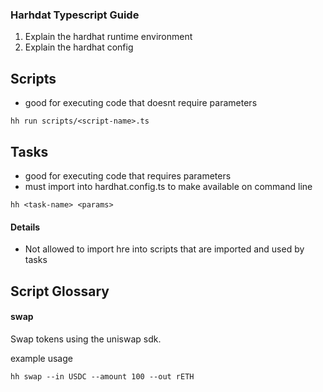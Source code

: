 ### Harhdat Typescript Guide

1. Explain the hardhat runtime environment
2. Explain the hardhat config

## Scripts

- good for executing code that doesnt require parameters

```
hh run scripts/<script-name>.ts
```

## Tasks

- good for executing code that requires parameters
- must import into hardhat.config.ts to make available on command line

```
hh <task-name> <params>
```

#### Details

- Not allowed to import hre into scripts that are imported and used by tasks

## Script Glossary

#### swap

Swap tokens using the uniswap sdk.

example usage

```
hh swap --in USDC --amount 100 --out rETH
```
